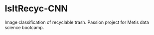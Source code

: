 # IsItRecyc-CNN
Image classification of recyclable trash. Passion project for Metis data science bootcamp.
